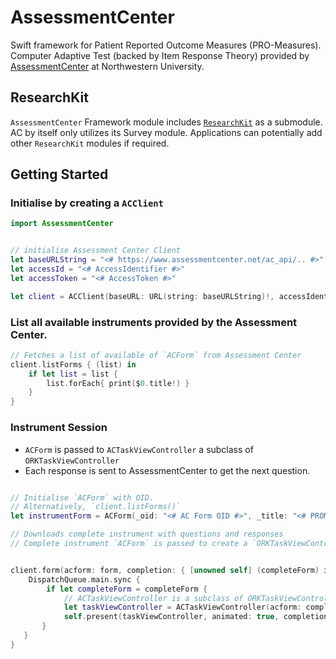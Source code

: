 # AssessmentCenter

Swift framework for Patient Reported Outcome Measures (PRO-Measures). Computer Adaptive Test (backed by Item Response Theory) provided by [AssessmentCenter](http://www.assessmentcenter.net) at Northwestern University.


## ResearchKit

`AssessmentCenter` Framework module includes [`ResearchKit`](http://researchkit.org) as a submodule. AC by itself only utilizes its Survey module. Applications can potentially add other `ResearchKit` modules if required. 


## Getting Started

### Initialise by creating a `ACClient`

```swift
import AssessmentCenter


// initialise Assessment Center Client
let baseURLString = "<# https://www.assessmentcenter.net/ac_api/.. #>"
let accessId = "<# AccessIdentifier #>" 
let accessToken = "<# AccessToken #>"

let client = ACClient(baseURL: URL(string: baseURLString)!, accessIdentifier: accessId, token: accessToken)
```

### List all available instruments provided by the Assessment Center.
```swift
// Fetches a list of available of `ACForm` from Assessment Center
client.listForms { (list) in
	if let list = list {
		list.forEach{ print($0.title!) }
	}
}
```

###  Instrument Session

- `ACForm` is passed to `ACTaskViewController` a subclass of `ORKTaskViewController`
- Each response is sent to AssessmentCenter to get the next question.

```swift

// Initialise `ACForm` with OID.
// Alternatively, `client.listForms()`
let instrumentForm = ACForm(_oid: "<# AC Form OID #>", _title: "<# PROMIS Sleep #>", _loinc: "<# Loinc code #>)

// Downloads complete instrument with questions and responses
// Complete instrument `ACForm` is passed to create a `ORKTaskViewController` (ResearchKit's QA Interface)


client.form(acform: form, completion: { [unowned self] (completeForm) in 
    DispatchQueue.main.sync {
        if let completeForm = completeForm {
            // ACTaskViewController is a subclass of ORKTaskViewController (ResearchKit)
            let taskViewController = ACTaskViewController(acform: completeForm, client: client, sessionIdentifier: "Neuro-Clinic-testing")
            self.present(taskViewController, animated: true, completion: nil)
       }
   }
}
```
